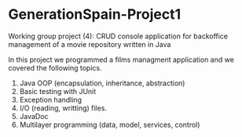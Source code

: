 # GenerationSpain-Project1
Working group project (4): CRUD console application for backoffice management of a movie repository written in Java

In this project we programmed a films managment application and we covered the following topics.
1. Java OOP (encapsulation, inheritance, abstraction)
2. Basic testing with JUnit
3. Exception handling
4. I/O (reading, writting) files.
5. JavaDoc
6. Multilayer programming (data, model, services, control)
